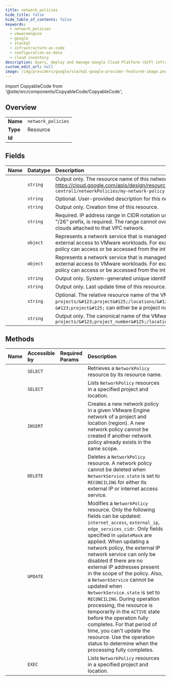 ```yaml
---
title: network_policies
hide_title: false
hide_table_of_contents: false
keywords:
  - network_policies
  - vmwareengine
  - google    
  - stackql
  - infrastructure-as-code
  - configuration-as-data
  - cloud inventory
description: Query, deploy and manage Google Cloud Platform (GCP) infrastructure and resources using SQL
custom_edit_url: null
image: /img/providers/google/stackql-google-provider-featured-image.png
---
```


import CopyableCode from '@site/src/components/CopyableCode/CopyableCode';




## Overview
<table><tbody>
<tr><td><b>Name</b></td><td><code>network_policies</code></td></tr>
<tr><td><b>Type</b></td><td>Resource</td></tr>
<tr><td><b>Id</b></td><td><CopyableCode code="google.vmwareengine.network_policies" /></td></tr>
</tbody></table>

## Fields
| Name | Datatype | Description |
|:-----|:---------|:------------|
| <CopyableCode code="name" /> | `string` | Output only. The resource name of this network policy. Resource names are schemeless URIs that follow the conventions in https://cloud.google.com/apis/design/resource_names. For example: `projects/my-project/locations/us-central1/networkPolicies/my-network-policy` |
| <CopyableCode code="description" /> | `string` | Optional. User-provided description for this network policy. |
| <CopyableCode code="createTime" /> | `string` | Output only. Creation time of this resource. |
| <CopyableCode code="edgeServicesCidr" /> | `string` | Required. IP address range in CIDR notation used to create internet access and external IP access. An RFC 1918 CIDR block, with a "/26" prefix, is required. The range cannot overlap with any prefixes either in the consumer VPC network or in use by the private clouds attached to that VPC network. |
| <CopyableCode code="externalIp" /> | `object` | Represents a network service that is managed by a `NetworkPolicy` resource. A network service provides a way to control an aspect of external access to VMware workloads. For example, whether the VMware workloads in the private clouds governed by a network policy can access or be accessed from the internet. |
| <CopyableCode code="internetAccess" /> | `object` | Represents a network service that is managed by a `NetworkPolicy` resource. A network service provides a way to control an aspect of external access to VMware workloads. For example, whether the VMware workloads in the private clouds governed by a network policy can access or be accessed from the internet. |
| <CopyableCode code="uid" /> | `string` | Output only. System-generated unique identifier for the resource. |
| <CopyableCode code="updateTime" /> | `string` | Output only. Last update time of this resource. |
| <CopyableCode code="vmwareEngineNetwork" /> | `string` | Optional. The relative resource name of the VMware Engine network. Specify the name in the following form: `projects/&#123;project&#125;/locations/&#123;location&#125;/vmwareEngineNetworks/&#123;vmware_engine_network_id&#125;` where `&#123;project&#125;` can either be a project number or a project ID. |
| <CopyableCode code="vmwareEngineNetworkCanonical" /> | `string` | Output only. The canonical name of the VMware Engine network in the form: `projects/&#123;project_number&#125;/locations/&#123;location&#125;/vmwareEngineNetworks/&#123;vmware_engine_network_id&#125;` |
## Methods
| Name | Accessible by | Required Params | Description |
|:-----|:--------------|:----------------|:------------|
| <CopyableCode code="get" /> | `SELECT` | <CopyableCode code="locationsId, networkPoliciesId, projectsId" /> | Retrieves a `NetworkPolicy` resource by its resource name. |
| <CopyableCode code="list" /> | `SELECT` | <CopyableCode code="locationsId, projectsId" /> | Lists `NetworkPolicy` resources in a specified project and location. |
| <CopyableCode code="create" /> | `INSERT` | <CopyableCode code="locationsId, projectsId" /> | Creates a new network policy in a given VMware Engine network of a project and location (region). A new network policy cannot be created if another network policy already exists in the same scope. |
| <CopyableCode code="delete" /> | `DELETE` | <CopyableCode code="locationsId, networkPoliciesId, projectsId" /> | Deletes a `NetworkPolicy` resource. A network policy cannot be deleted when `NetworkService.state` is set to `RECONCILING` for either its external IP or internet access service. |
| <CopyableCode code="patch" /> | `UPDATE` | <CopyableCode code="locationsId, networkPoliciesId, projectsId" /> | Modifies a `NetworkPolicy` resource. Only the following fields can be updated: `internet_access`, `external_ip`, `edge_services_cidr`. Only fields specified in `updateMask` are applied. When updating a network policy, the external IP network service can only be disabled if there are no external IP addresses present in the scope of the policy. Also, a `NetworkService` cannot be updated when `NetworkService.state` is set to `RECONCILING`. During operation processing, the resource is temporarily in the `ACTIVE` state before the operation fully completes. For that period of time, you can't update the resource. Use the operation status to determine when the processing fully completes. |
| <CopyableCode code="_list" /> | `EXEC` | <CopyableCode code="locationsId, projectsId" /> | Lists `NetworkPolicy` resources in a specified project and location. |
